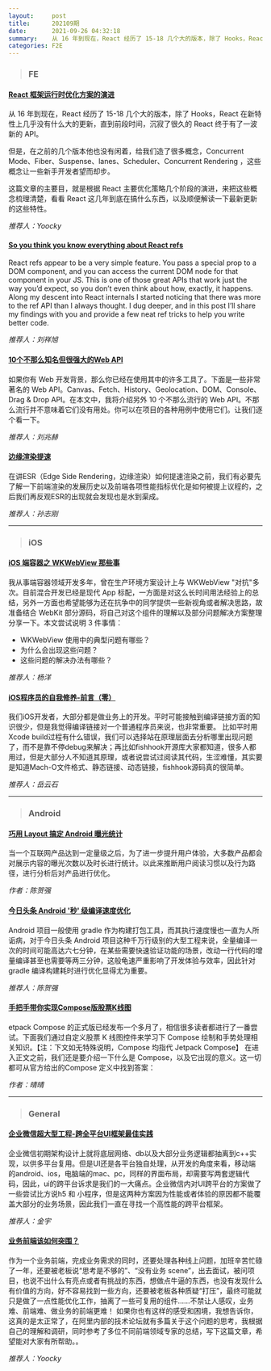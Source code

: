 ```yaml
---
layout:     post
title:      202109期
date:       2021-09-26 04:32:18
summary:    从 16 年到现在，React 经历了 15-18 几个大的版本，除了 Hooks，React 在新特性上几乎没有什么大的更新，直到前段时间，沉寂了很久的 React 终于有了一波新的 API。
categories: F2E
---
```



> ### FE

#### [React 框架运行时优化方案的演进](https://mp.weixin.qq.com/s/4Y6DuY5rDohgdCm0MP5WBA)

从 16 年到现在，React 经历了 15-18 几个大的版本，除了 Hooks，React 在新特性上几乎没有什么大的更新，直到前段时间，沉寂了很久的 React 终于有了一波新的 API。

但是，在之前的几个版本他也没有闲着，给我们造了很多概念，Concurrent Mode、Fiber、Suspense、lanes、Scheduler、Concurrent Rendering ，这些概念让一些新手开发者望而却步。

这篇文章的主要目，就是根据 React 主要优化策略几个阶段的演进，来把这些概念梳理清楚，看看 React 这几年到底在搞什么东西，以及顺便解读一下最新更新的这些特性。

*推荐人：Yoocky*

#### [So you think you know everything about React refs](https://thoughtspile.github.io/2021/05/17/everything-about-react-refs/)

React refs appear to be a very simple feature. You pass a special prop to a DOM component, and you can access the current DOM node for that component in your JS. This is one of those great APIs that work just the way you’d expect, so you don’t even think about how, exactly, it happens. Along my descent into React internals I started noticing that there was more to the ref API than I always thought. I dug deeper, and in this post I’ll share my findings with you and provide a few neat ref tricks to help you write better code.

*推荐人：刘祥旭*

#### [10个不那么知名但很强大的Web API](https://mp.weixin.qq.com/s/HQ_5ovkKgsIY_E5nnrg8fQ)

如果你有 Web 开发背景，那么你已经在使用其中的许多工具了。下面是一些非常著名的 Web API。Canvas、Fetch、History、Geolocation、DOM、Console、Drag & Drop API。在本文中，我将介绍另外 10 个不那么流行的 Web API。不那么流行并不意味着它们没有用处。你可以在项目的各种用例中使用它们。让我们逐个看一下。

*推荐人：刘兆赫*


#### [边缘渲染提速](https://juejin.cn/post/7002151207762395172)

在讲ESR（Edge Side Rendering，边缘渲染）如何提速渲染之前，我们有必要先了解一下前端渲染的发展历史以及前端各项性能指标优化是如何被提上议程的，之后我们再反观ESR的出现就会发现也是水到渠成。

*推荐人：孙志刚*


---

> ### iOS

#### [iOS 端容器之 WKWebView 那些事](https://mp.weixin.qq.com/s/39u-48KvO-Fmkn9t0nJ-fA)

我从事端容器领域开发多年，曾在生产环境方案设计上与 WKWebView "对抗"多次。目前混合开发已经是现代 App 标配，一方面是对这么长时间用法经验上的总结，另外一方面也希望能够为还在抗争中的同学提供一些新视角或者解决思路，故准备结合 WebKit 部分源码，将自己对这个组件的理解以及部分问题解决方案整理分享一下。本文尝试说明 3 件事情：

* WKWebView 使用中的典型问题有哪些？
* 为什么会出现这些问题？
* 这些问题的解决办法有哪些？

*推荐人：杨洋*


#### [iOS程序员的自我修养-前言（零）](https://juejin.cn/post/6844903912143585288)

我们iOS开发者，大部分都是做业务上的开发。平时可能接触到编译链接方面的知识很少，但是我觉得编译链接对一个普通程序员来说，也非常重要。
比如平时用Xcode build过程有什么错误，我们可以选择站在原理层面去分析哪里出现问题了，而不是靠不停debug来解决；再比如fishhook开源库大家都知道，很多人都用过，但是大部分人不知道其原理，或者说尝试过阅读其代码，生涩难懂，其实要是知道Mach-O文件格式、静态链接、动态链接，fishhook源码真的很简单。


*推荐人：岳云石*

---

> ### Android


#### [巧用 Layout 搞定 Android 曝光统计](https://juejin.cn/post/7005750520161927181)

当一个互联网产品达到一定量级之后，为了进一步提升用户体验，大多数产品都会对展示内容的曝光次数以及时长进行统计。以此来推断用户阅读习惯以及行为路径，进行分析后对产品进行优化。

*作者：陈贺强*

#### [今日头条 Android '秒' 级编译速度优化](https://mp.weixin.qq.com/s/e1L6gB_s5H38unSfhf4c6A?utm_source=androidweekly.io&utm_medium=website)

Android 项目一般使用 gradle 作为构建打包工具，而其执行速度慢也一直为人所诟病，对于今日头条 Android 项目这种千万行级别的大型工程来说，全量编译一次的时间可能高达六七分钟，在某些需要快速验证功能的场景，改动一行代码的增量编译甚至也需要等两三分钟，这般龟速严重影响了开发体验与效率，因此针对 gradle 编译构建耗时进行优化显得尤为重要。

*推荐人：陈贺强*

#### [手把手带你实现Compose版股票K线图](https://juejin.cn/post/7012136433741889550)

etpack Compose 的正式版已经发布一个多月了，相信很多读者都进行了一番尝试。下面我们通过自定义股票 K 线图控件来学习下 Compose 绘制和手势处理相关知识。【注：下文如无特殊说明，Compose 均指代 Jetpack Compose】
在进入正文之前，我们还是要介绍一下什么是 Compose，以及它出现的意义。这一切都可从官方给出的Compose 定义中找到答案：

*作者：晴晴*

---

> ### General

#### [企业微信超大型工程-跨全平台UI框架最佳实践](https://mp.weixin.qq.com/s/JdQmgQ57nWQM99JW_ueFVg)

企业微信初期架构设计上就将底层网络、db以及大部分业务逻辑都抽离到c++实现，以供多平台复用。但是UI还是各平台独自处理，从开发的角度来看，移动端的android、ios，电脑端的mac、pc，同样的界面布局，却需要写两套逻辑代码，因此，ui的跨平台诉求是我们的一大痛点。企业微信内对UI跨平台的方案做了一些尝试比方说h5 和 小程序，但是这两种方案因为性能或者体验的原因都不能覆盖大部分的业务场景，因此我们一直在寻找一个高性能的跨平台框架。


*推荐人：金宇*


#### [业务前端该如何突围？](https://mp.weixin.qq.com/s/Yn4m0CtO5VBnRmK8b4pj2g)

作为一个业务前端，完成业务需求的同时，还要处理各种线上问题，加班辛苦忙碌了一年，还要被老板说“思考是不够的”、“没有业务 scene”，出去面试，被问项目，也说不出什么有亮点或者有挑战的东西，想做点牛逼的东西，也没有发现什么有价值的方向，好不容易找到一些方向，还要被老板各种质疑“打压”，最终可能就只是做了一点性能优化工作，抽离了一些可复用的组件……不禁让人感叹，业务难、前端难、做业务的前端更难！
如果你也有这样的感受和困境，我想告诉你，这真的是太正常了，在阿里内部的技术论坛就有多篇关于这个问题的思考，我根据自己的理解和调研，同时参考了多位不同前端领域专家的总结，写下这篇文章，希望能对大家有所帮助。。

*推荐人：Yoocky*
